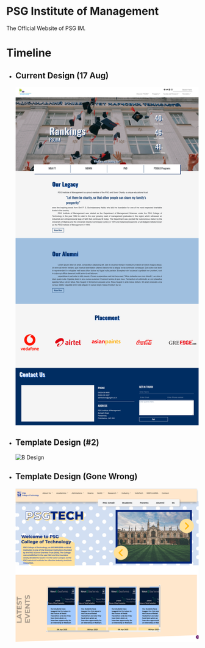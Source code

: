 # PSG Institute of Management
The Official Website of PSG IM.

# Timeline
- ## Current Design (17 Aug)
  ![17 Aug 2021 Full Size Screenshot](project_timeline/17_08_21.png)
- ## Template Design (#2)
  ![B Design](project_timeline/beta.png)
- ## Template Design (Gone Wrong)
  ![Template Design](project_timeline/alpha.png)
